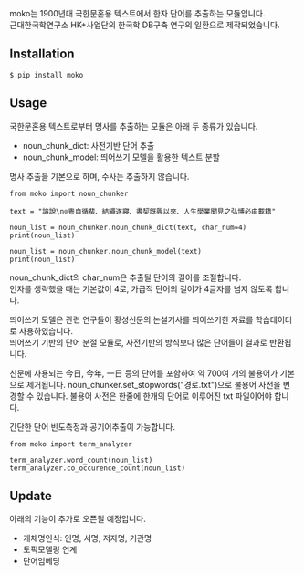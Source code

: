 moko는 1900년대 국한문혼용 텍스트에서 한자 단어를 추출하는 모듈입니다. <br>
근대한국학연구소 HK+사업단의 한국학 DB구축 연구의 일환으로 제작되었습니다.

## Installation

```
$ pip install moko
```

## Usage

국한문혼용 텍스트로부터 명사를 추출하는 모듈은 아래 두 종류가 있습니다.
- noun_chunk_dict: 사전기반 단어 추출
- noun_chunk_model: 띄어쓰기 모델을 활용한 텍스트 분할

명사 추출을 기본으로 하며, 수사는 추출하지 않습니다.<br>


```
from moko import noun_chunker

text = "論說\n⊙粤自循蜚、結繩遂寢、書契旣興以來、人生學業聞見之弘博必由載籍"

noun_list = noun_chunker.noun_chunk_dict(text, char_num=4)
print(noun_list)

noun_list = noun_chunker.noun_chunk_model(text)
print(noun_list)
```
noun_chunk_dict의 char_num은 추출될 단어의 길이를 조절합니다.<br> 
인자를 생략했을 때는 기본값이 4로, 가급적 단어의 길이가 4글자를 넘지 않도록 합니다.

띄어쓰기 모델은 관련 연구들이 황성신문의 논설기사를 띄어쓰기한 자료를 학습데이터로 사용하였습니다.<br>
띄어쓰기 기반의 단어 분절 모듈로, 사전기반의 방식보다 많은 단어들이 결과로 반환됩니다.


신문에 사용되는 今日, 今年, 一日 등의 단어를 포함하여 약 700여 개의 불용어가 기본으로 제거됩니다. noun_chunker.set_stopwords("경로.txt")으로 불용어 사전을 변경할 수 있습니다. 불용어 사전은 한줄에 한개의 단어로 이루어진 txt 파일이어야 합니다.

간단한 단어 빈도측정과 공기어추출이 가능합니다.

```
from moko import term_analyzer

term_analyzer.word_count(noun_list)
term_analyzer.co_occurence_count(noun_list)
```

## Update
아래의 기능이 추가로 오픈될 예정입니다.
- 개체명인식: 인명, 서명, 저자명, 기관명 
- 토픽모델링 연계
- 단어임베딩

